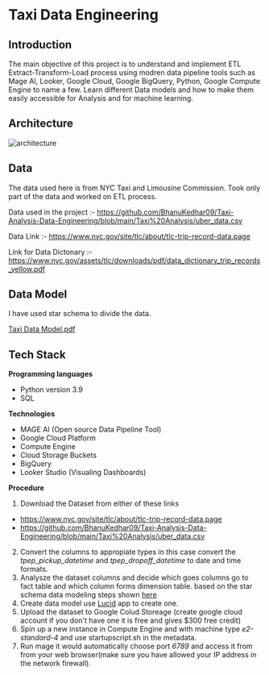 # Taxi Data Engineering

## Introduction

The main objective of this project is to understand and implement ETL Extract-Transform-Load process using modren data pipeline tools such as Mage AI, Looker, Google Cloud, Google BigQuery, Python, Google Compute Engine to name a few. Learn different Data models and how to make them easily accessible for Analysis and for machine learning.

## Architecture

![architecture](https://github.com/BhanuKedhar09/Taxi-Analysis-Data-Engineering/assets/112876951/f9e8cf12-7b5b-482c-9958-c6bd7a14e06a)

## Data

The data used here is from NYC Taxi and Limousine Commission. Took only part of the data and worked on ETL process. 

Data used in the project :- https://github.com/BhanuKedhar09/Taxi-Analysis-Data-Engineering/blob/main/Taxi%20Analysis/uber_data.csv

Data Link :- https://www.nyc.gov/site/tlc/about/tlc-trip-record-data.page

Link for Data Dictonary :- https://www.nyc.gov/assets/tlc/downloads/pdf/data_dictionary_trip_records_yellow.pdf


## Data Model

I have used star schema to divide the data.

[Taxi Data Model.pdf](https://github.com/BhanuKedhar09/Taxi-Analysis-Data-Engineering/files/11583064/Taxi.Data.Model.pdf)

## Tech Stack

**Programming languages**

- Python version 3.9
- SQL

**Technologies**

- MAGE AI (Open source Data Pipeline Tool)
- Google Cloud Platform
- Compute Engine
- Cloud Storage Buckets
- BigQuery
- Looker Studio (Visualing Dashboards)

**Procedure**

1. Download the Dataset from either of these links
- https://www.nyc.gov/site/tlc/about/tlc-trip-record-data.page
- https://github.com/BhanuKedhar09/Taxi-Analysis-Data-Engineering/blob/main/Taxi%20Analysis/uber_data.csv
2. Convert the columns to appropiate types in this case convert the *tpep_pickup_datetime* and *tpep_dropoff_datetime* to date and time formats.
3. Analysze the dataset columns and decide which goes columns go to fact table and which column forms dimension table. based on the star schema data modeling steps shown [here](https://learn.microsoft.com/en-us/power-bi/guidance/star-schema#star-schema-overview)
4. Create data model use [Lucid](https://lucid.app/) app to create one.
5. Upload the dataset to Google Colud Storeage (create google cloud account if you don't have one it is free and gives $300 free credit)
6. Spin up a new instance in Compute Engine and with machine type *e2-standard-4* and use startupscript.sh in the metadata.
7. Run mage it would automatically choose port *6789* and access it from from your web browser(make sure you have allowed your IP address in the network firewall).










